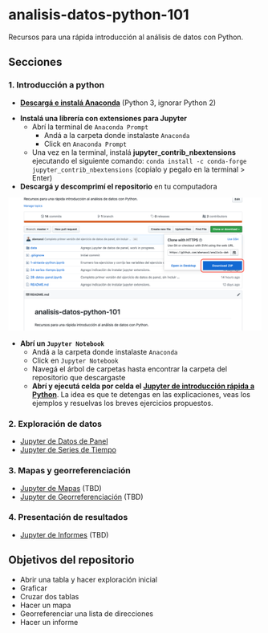 # analisis-datos-python-101
Recursos para una rápida introducción al análisis de datos con Python.


## Secciones

### 1. Introducción a python

+ **[Descargá e instalá Anaconda](https://www.anaconda.com/distribution/#download-section)** (Python 3, ignorar Python 2)
* **Instalá una librería con extensiones para Jupyter**
    + Abrí la terminal de `Anaconda Prompt`
        - Andá a la carpeta donde instalaste `Anaconda`
        - Click en `Anaconda Prompt`
    + Una vez en la terminal, instalá **jupyter_contrib_nbextensions** ejecutando el siguiente comando: `conda install -c conda-forge jupyter_contrib_nbextensions` (copialo y pegalo en la terminal > Enter)
* **Descargá y descomprimí el repositorio** en tu computadora

![](assets/download-repo.png)

+ **Abrí un `Jupyter Notebook`**
    + Andá a la carpeta donde instalaste `Anaconda`
    + Click en `Jupyter Notebook`
    + Navegá el árbol de carpetas hasta encontrar la carpeta del repositorio que descargaste
    + **Abrí y ejecutá celda por celda el [Jupyter de introducción rápida a Python](sintaxis-python.ipynb)**. La idea es que te detengas en las explicaciones, veas los ejemplos y resuelvas los breves ejercicios propuestos.

### 2. Exploración de datos

+ [Jupyter de Datos de Panel](datos-panel.ipynb)
+ [Jupyter de Series de Tiempo](series-tiempo.ipynb)

### 3. Mapas y georreferenciación

+ [Jupyter de Mapas](mapas.ipynb) (TBD)
+ [Jupyter de Georreferenciación](georreferenciacion.ipynb) (TBD)

### 4. Presentación de resultados

+ [Jupyter de Informes](informes.ipynb) (TBD)

## Objetivos del repositorio

* Abrir una tabla y hacer exploración inicial
* Graficar
* Cruzar dos tablas
* Hacer un mapa
* Georreferenciar una lista de direcciones
* Hacer un informe
